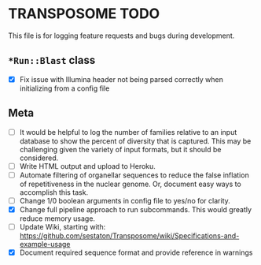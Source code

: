 # TRANSPOSOME TODO

This file is for logging feature requests and bugs during development.

## `*Run::Blast` class

- [x] Fix issue with Illumina header not being parsed correctly when initializing from a config file

## Meta
 - [ ] It would be helpful to log the number of families relative to an input database to show
       the percent of diversity that is captured. This may be challenging given the variety of input formats,
       but it should be considered.
 - [ ] Write HTML output and upload to Heroku.
 - [ ] Automate filtering of organellar sequences to reduce the false inflation of repetitiveness in the nuclear
       genome. Or, document easy ways to accomplish this task.
 - [ ] Change 1/0 boolean arguments in config file to yes/no for clarity.
 - [x] Change full pipeline approach to run subcommands. This would greatly reduce memory usage.
 - [ ] Update Wiki, starting with: https://github.com/sestaton/Transposome/wiki/Specifications-and-example-usage
 - [x] Document required sequence format and provide reference in warnings
